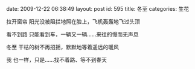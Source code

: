 date: 2009-12-22 06:38:49
layout: post
id: 595
title: 冬至
categories: 生花

拉开窗帘
阳光没被阻拦地照在脸上，飞机轰轰地飞过头顶

看不到路
只能看到车，一辆又一辆……来往的慢而无声息

冬至
干枯的树不再招摇，默默地等着遥远的暖风

我
也一样，只是……找不着路、等不到春天
